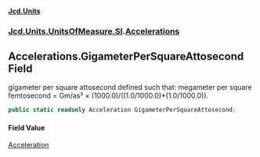 #### [Jcd.Units](index 'index')
### [Jcd.Units.UnitsOfMeasure.SI](Jcd.Units.UnitsOfMeasure.SI 'Jcd.Units.UnitsOfMeasure.SI').[Accelerations](Accelerations 'Jcd.Units.UnitsOfMeasure.SI.Accelerations')

## Accelerations.GigameterPerSquareAttosecond Field

gigameter per square attosecond defined such that: megameter per square femtosecond = Gm/as² ×
(1000.0)/((1.0/1000.0)*(1.0/1000.0)).

```csharp
public static readonly Acceleration GigameterPerSquareAttosecond;
```

#### Field Value
[Acceleration](Acceleration 'Jcd.Units.UnitTypes.Acceleration')